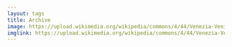 ```yaml
---
layout: tags
title: Archive
image: https://upload.wikimedia.org/wikipedia/commons/4/44/Venezia-Venice-Venedig-at-night_JBU-02.JPG
imglink: https://upload.wikimedia.org/wikipedia/commons/4/44/Venezia-Venice-Venedig-at-night_JBU-02.JPG
---
```

